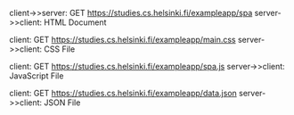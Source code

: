 
client->>server: GET https://studies.cs.helsinki.fi/exampleapp/spa
server->>client: HTML Document

client: GET https://studies.cs.helsinki.fi/exampleapp/main.css
server->>client: CSS File

client: GET https://studies.cs.helsinki.fi/exampleapp/spa.js
server->>client: JavaScript File

client: GET https://studies.cs.helsinki.fi/exampleapp/data.json
server->>client: JSON File
